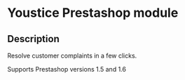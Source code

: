 Youstice Prestashop module
====================

Description
--------------
Resolve customer complaints in a few clicks.

Supports Prestashop versions 1.5 and 1.6